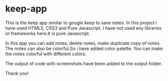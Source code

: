 # keep-app

This is the keep app similar to google keep to save notes.
In this project i have used HTML5, CSS3 and Pure Javascript.
I have not used any libraries or frameworks here.It is pure Javascript.

In this app you can add notes, delete notes, make duplicate copy of notes.
The notes can also be colorful.So i have added color palette.
You can make the notes colorful with different colors.

The output of code with screenshots have been added to the output folder.

Thank you!
